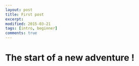 ```yaml
---
layout: post
title: First post
excerpt:
modified: 2015-03-21
tags: [intro, beginner]
comments: true
---
```


The start of a new adventure !
=

